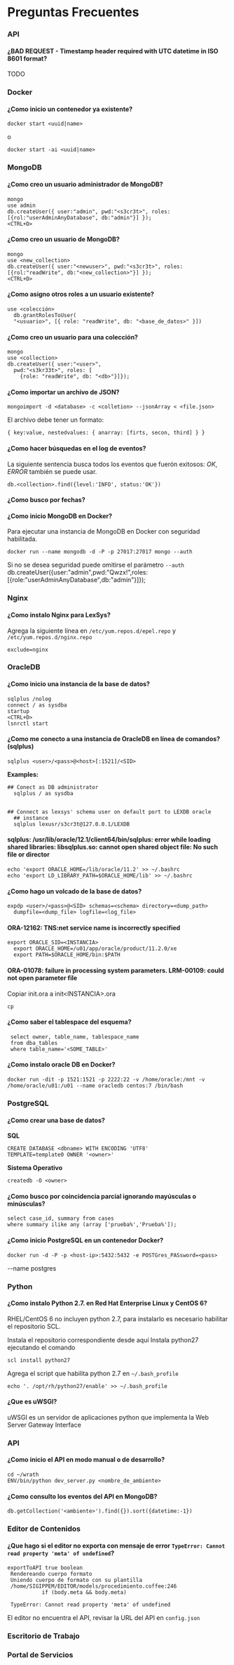 # Preguntas Frecuentes


### API


#### ¿BAD REQUEST - Timestamp header required with UTC datetime in ISO 8601 format?

TODO


### Docker

#### ¿Como inicio un contenedor ya existente?


	docker start <uuid|name>


o


	docker start -ai <uuid|name>


### MongoDB

#### ¿Como creo un usuario administrador de MongoDB?


	mongo
    use admin
    db.createUser({ user:"admin", pwd:"<s3cr3t>", roles:[{rol:"userAdminAnyDatabase", db:"admin"}] });
    <CTRL+D>


#### ¿Como creo un usuario de MongoDB?


	mongo
    use <new_collection>
    db.createUser({ user:"<newuser>", pwd:"<s3cr3t>", roles:[{rol:"readWrite", db:"<new_collection>"}] });
    <CTRL+D>


#### ¿Como asigno otros roles a un usuario existente?


    use <colección>
      db.grantRolesToUser(
      "<usuario>", [{ role: "readWrite", db: "<base_de_datos>" }])



#### ¿Como creo un usuario para una colección?


    mongo
    use <collection>
    db.createUser({ user:"<user>",
      pwd:"<s3kr33t>", roles: [
        {role: "readWrite", db: "<db>"}]});



#### ¿Como importar un archivo de JSON?


    mongoimport -d <database> -c <colletion> --jsonArray < <file.json>


El archivo debe tener un formato:


    { key:value, nestedvalues: { anarray: [firts, secon, third] } }



#### ¿Como hacer búsquedas en el log de eventos?

La siguiente sentencia busca todos los eventos que fuerón exitosos:
_OK_, _ERROR_ también se puede usar.


    db.<collection>.find({level:'INFO', status:'OK'})


#### ¿Como busco por fechas?


#### ¿Como inicio MongoDB en Docker?

Para ejecutar una instancia de MongoDB en Docker con seguridad
habilitada.


    docker run --name mongodb -d -P -p 27017:27017 mongo --auth


Si no se desea seguridad puede omitirse el parámetro `--auth`
db.createUser({user:"admin",pwd:"Qwzx!",roles:[{role:"userAdminAnyDatabase",db:"admin"}]});


### Nginx

#### ¿Como instalo Nginx para LexSys?

Agrega la siguiente línea en `/etc/yum.repos.d/epel.repo` y `/etc/yum.repos.d/nginx.repo`


    exclude=nginx


### OracleDB

#### ¿Como inicio una instancia de la base de datos?


    sqlplus /nolog
    connect / as sysdba
    startup
    <CTRL+D>
    lsnrctl start


#### ¿Como me conecto a una instancia de OracleDB en línea de comandos? (sqlplus)


    sqlplus <user>/<pass>@<host>[:1521]/<SID>


**Examples:**


    ## Conect as DB administrator
      sqlplus / as sysdba


    ## Connect as lexsys' schema user on default port to LEXDB oracle
      ## instance
      sqlplus lexusr/s3cr3t@127.0.0.1/LEXDB


#### sqlplus: /usr/lib/oracle/12.1/client64/bin/sqlplus: error while loading shared libraries: libsqlplus.so: cannot open shared object file: No such file or director


    echo 'export ORACLE_HOME=/lib/oracle/11.2' >> ~/.bashrc
    echo 'export LD_LIBRARY_PATH=$ORACLE_HOME/lib' >> ~/.bashrc



#### ¿Como hago un volcado de la base de datos?


    expdp <user>/<pass>@<SID> schemas=<schema> directory=<dump_path>
      dumpfile=<dump_file> logfile=<log_file>



#### ORA-12162: TNS:net service name is incorrectly specified


    export ORACLE_SID=<INSTANCIA>
      export ORACLE_HOME=/u01/app/oracle/product/11.2.0/xe
      export PATH=$ORACLE_HOME/bin:$PATH


#### ORA-01078: failure in processing system parameters. LRM-00109: could not open parameter file

Copiar init.ora a init\<INSTANCIA>.ora


    cp


#### ¿Como saber el tablespace del esquema?


	 select owner, table_name, tablespace_name
     from dba_tables
     where table_name='<SOME_TABLE>'


#### ¿Como instalo oracle DB en Docker?


    docker run -dit -p 1521:1521 -p 2222:22 -v /home/oracle:/mnt -v /home/oracle/u01:/u01 --name oracledb centos:7 /bin/bash



### PostgreSQL

#### ¿Como crear una base de datos?

**SQL**


	CREATE DATABASE <dbname> WITH ENCODING 'UTF8'
    TEMPLATE=template0 OWNER '<owner>'


**Sistema Operativo**


	createdb -O <owner>


#### ¿Como busco por coincidencia parcial ignorando mayúsculas o minúsculas?


	select case_id, summary from cases
    where summary ilike any (array ['prueba%','Prueba%']);



#### ¿Como inicio PostgreSQL en un contenedor Docker?


    docker run -d -P -p <host-ip>:5432:5432 -e POSTGres_PASsword=<pass>
--name <some-name> postgres



### Python


#### ¿Como instalo Python 2.7. en Red Hat Enterprise Linux y CentOS 6?

RHEL/CentOS 6 no incluyen python 2.7, para instalarlo es necesario
habilitar el repositorio SCL.

Instala el repositorio correspondiente desde aquí
Instala python27 ejecutando el comando


	scl install python27


Agrega el script que habilita python 2.7 en `~/.bash_profile`


	echo '. /opt/rh/python27/enable' >> ~/.bash_profile


#### ¿Que es uWSGI?

uWSGI es un servidor de aplicaciones python que implementa la Web
Server Gateway Interface


### API


#### ¿Como inicio el API en modo manual o de desarrollo?


	cd ~/wrath
    ENV/bin/python dev_server.py <nombre_de_ambiente>


#### ¿Como consulto los eventos del API en MongoDB?


	db.getCollection('<ambiente>').find({}).sort({datetime:-1})



### Editor de Contenidos


#### ¿Que hago si el editor no exporta con mensaje de error `TypeError: Cannot read property 'meta' of undefined`?


	exportToAPI true boolean
     Rendereando cuerpo formato
     Uniendo cuerpo de formato con su plantilla
     /home/SIGIPPEM/EDITOR/models/procedimiento.coffee:246
               if (body.meta && body.meta)

     TypeError: Cannot read property 'meta' of undefined


El editor no encuentra el API, revisar la URL del API en `config.json`


### Escritorio de Trabajo



### Portal de Servicios




